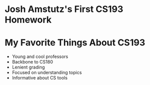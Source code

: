 # Josh Amstutz's First CS193 Homework

# My Favorite Things About CS193
- Young and cool professors
- Backbone to CS180
- Lenient grading
- Focused on understanding topics
- Informative about CS tools
